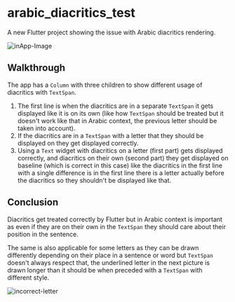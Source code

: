 # arabic_diacritics_test

A new Flutter project showing the issue with Arabic diacritics rendering.

![inApp-Image](https://i.imgur.com/4kSKwrc.jpg)

## Walkthrough

The app has a `Column` with three children to show different usage of diacritics with `TextSpan`.

1. The first line is when the diacritics are in a separate `TextSpan` it gets displayed like it is on its own (like how `TextSpan` should be treated but it doesn't work like that in Arabic context, the previous letter should be taken into account).
1. If the diacritics are in a `TextSpan` with a letter that they should be displayed on they get displayed correctly.
1. Using a `Text` widget with diacritics on a letter (first part) gets displayed correctly, and diacritics on their own (second part) they get displayed on baseline (which is correct in this case) like the diacritics in the first line with a single difference is in the first line there is a letter actually before the diacritics so they shouldn't be displayed like that.

## Conclusion
Diacritics get treated correctly by Flutter but in Arabic context is important as even if they are on their own in the `TextSpan` they should care about their position in the sentence.

The same is also applicable for some letters as they can be drawn differently depending on their place in a sentence or word but `TextSpan` doesn't always respect that, the underlined letter in the next picture is drawn longer than it should be when preceded with a `TextSpan` with different style.

![incorrect-letter](https://i.imgur.com/AHwjjGI.png)